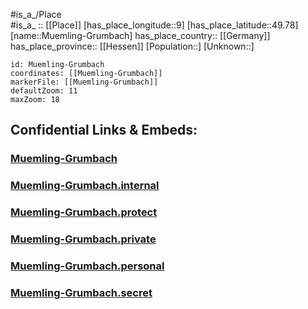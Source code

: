 ﻿---
location: [49.78,9] 
mapzoom: [7,12] 
mapmarker: city 
type: City
tags:
- geo/City


SpocWebEntityId: 32667
isDeleted: false
confidential: public

---
#is_a_/Place  
#is_a_ :: [[Place]] 
[has_place_longitude::9] 
[has_place_latitude::49.78] 
[name::Muemling-Grumbach] 
has_place_country:: [[Germany]]  
has_place_province:: [[Hessen]] 
[Population::] 
[Unknown::] 


```leaflet
id: Muemling-Grumbach
coordinates: [[Muemling-Grumbach]] 
markerFile: [[Muemling-Grumbach]] 
defaultZoom: 11 
maxZoom: 18
```


## Confidential Links & Embeds: 

### [Muemling-Grumbach](/_public/Earth/Continent/Europe/Europe~Central/Germany/Germany~West/Hessen/counties~Hessen/Odenwaldkreis/cities~Odenwald/Höchst~Odw/boroughs~Höchst~Odw/Muemling-Grumbach.md) 

### [Muemling-Grumbach.internal](/_internal/Earth/Continent/Europe/Europe~Central/Germany/Germany~West/Hessen/counties~Hessen/Odenwaldkreis/cities~Odenwald/Höchst~Odw/boroughs~Höchst~Odw/Muemling-Grumbach.internal.md) 

### [Muemling-Grumbach.protect](/_protect/Earth/Continent/Europe/Europe~Central/Germany/Germany~West/Hessen/counties~Hessen/Odenwaldkreis/cities~Odenwald/Höchst~Odw/boroughs~Höchst~Odw/Muemling-Grumbach.protect.md) 

### [Muemling-Grumbach.private](/_private/Earth/Continent/Europe/Europe~Central/Germany/Germany~West/Hessen/counties~Hessen/Odenwaldkreis/cities~Odenwald/Höchst~Odw/boroughs~Höchst~Odw/Muemling-Grumbach.private.md) 

### [Muemling-Grumbach.personal](/_personal/Earth/Continent/Europe/Europe~Central/Germany/Germany~West/Hessen/counties~Hessen/Odenwaldkreis/cities~Odenwald/Höchst~Odw/boroughs~Höchst~Odw/Muemling-Grumbach.personal.md) 

### [Muemling-Grumbach.secret](/_secret/Earth/Continent/Europe/Europe~Central/Germany/Germany~West/Hessen/counties~Hessen/Odenwaldkreis/cities~Odenwald/Höchst~Odw/boroughs~Höchst~Odw/Muemling-Grumbach.secret.md) 
